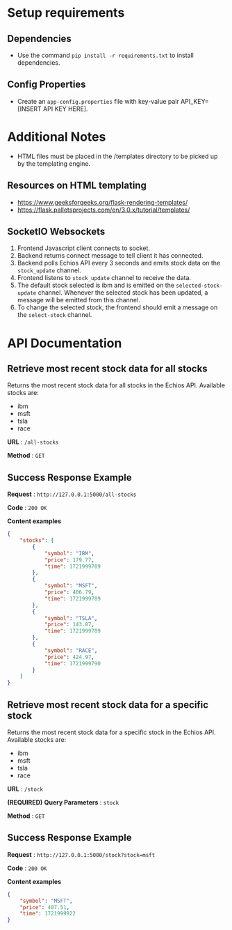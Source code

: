 # Setup requirements

## Dependencies
- Use the command `pip install -r requirements.txt` to install dependencies.

## Config Properties
- Create an `app-config.properties` file with key-value pair API_KEY=[INSERT API KEY HERE].

# Additional Notes
- HTML files must be placed in the /templates directory to be picked up by the templating engine.

## Resources on HTML templating 
- https://www.geeksforgeeks.org/flask-rendering-templates/
- https://flask.palletsprojects.com/en/3.0.x/tutorial/templates/

## SocketIO Websockets

1. Frontend Javascript client connects to socket.
2. Backend returns connect message to tell client it has connected.
3. Backend polls Echios API every 3 seconds and emits stock data on the `stock_update` channel.
4. Frontend listens to `stock_update` channel to receive the data.
5. The default stock selected is ibm and is emitted on the `selected-stock-update` channel. Whenever the selected stock has been updated, a message will be emitted from this channel.
6. To change the selected stock, the frontend should emit a message on the `select-stock` channel.


# API Documentation
## Retrieve most recent stock data for all stocks

Returns the most recent stock data for all stocks in the Echios API. Available stocks are:
- ibm
- msft
- tsla
- race

**URL** : `/all-stocks`

**Method** : `GET`

## Success Response Example

**Request** : `http://127.0.0.1:5000/all-stocks`

**Code** : `200 OK`

**Content examples**

```json
{
    "stocks": [
        {
            "symbol": "IBM",
            "price": 179.77,
            "time": 1721999789
        },
        {
            "symbol": "MSFT",
            "price": 406.79,
            "time": 1721999789
        },
        {
            "symbol": "TSLA",
            "price": 143.87,
            "time": 1721999789
        },
        {
            "symbol": "RACE",
            "price": 424.97,
            "time": 1721999790
        }
    ]
}
```

## Retrieve most recent stock data for a specific stock

Returns the most recent stock data for a specific stock in the Echios API. Available stocks are:
- ibm
- msft
- tsla
- race

**URL** : `/stock`

**(REQUIRED)**
**Query Parameters** : `stock`

**Method** : `GET`

## Success Response Example

**Request** : `http://127.0.0.1:5000/stock?stock=msft`

**Code** : `200 OK`

**Content examples**

```json
{
    "symbol": "MSFT",
    "price": 407.51,
    "time": 1721999922
}
```

